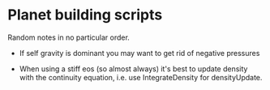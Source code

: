 Planet building scripts
=========================
Random notes in no particular order.

* If self gravity is dominant you may want to get rid of negative pressures

* When using a stiff eos (so almost always) it's best to update density with
  the continuity equation, i.e. use IntegrateDensity for densityUpdate.
